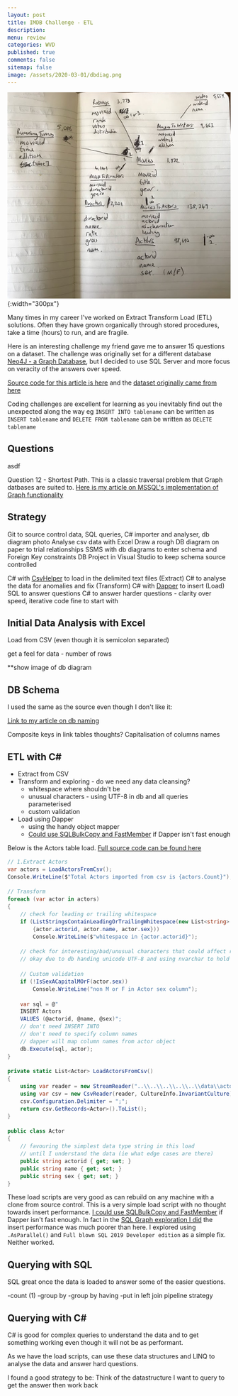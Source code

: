 ```yaml
---
layout: post
title: IMDB Challenge - ETL 
description: 
menu: review
categories: WVD 
published: true 
comments: false
sitemap: false
image: /assets/2020-03-01/dbdiag.png
---
```


![alt text](/assets/2020-03-01/dbdiag.png "DB Diagram"){:width="300px"}

Many times in my career I've worked on Extract Transform Load (ETL) solutions. Often they have grown organically through stored procedures, take a time (hours) to run, and are fragile.

Here is an interesting challenge my friend gave me to answer 15 questions on a dataset. The challenge was originally set for a different database [Neo4J - a Graph Database](https://neo4j.com/), but I decided to use SQL Server and more focus on veracity of the answers over speed.

[Source code for this article is here]() and the [dataset originally came from here](https://relational.fit.cvut.cz/dataset/IMDb)

Coding challenges are excellent for learning as you inevitably find out the unexpected along the way eg `INSERT INTO tablename` can be written as `INSERT tablename` and `DELETE FROM tablename` can be written as `DELETE tablename`

## Questions

asdf

Question 12 - Shortest Path. This is a classic traversal problem that Graph datbases are suited to. [Here is my article on MSSQL's implementation of Graph functionality](/2020/04/03/MSSQL-Graph)

## Strategy

Git to source control data, SQL queries, C# importer and analyser, db diagram photo
Analyse csv data with Excel
Draw a rough DB diagram on paper to trial relationships
SSMS with db diagrams to enter schema and Foreign Key constraints
DB Project in Visual Studio to keep schema source controlled

C# with [CsvHelper](https://joshclose.github.io/CsvHelper/) to load in the delimited text files (Extract)
C# to analyse the data for anomalies and fix (Transform)
C# with [Dapper](https://github.com/StackExchange/Dapper) to insert (Load)
SQL to answer questions
C# to answer harder questions - clarity over speed, iterative code fine to start with

## Initial Data Analysis with Excel

Load from CSV (even though it is semicolon separated)

get a feel for data - number of rows

**show image of db diagram

## DB Schema

I used the same as the source even though I don't like it:

[Link to my article on db naming](/2016/10/19/ASP.NET-MVC-Sort-Filter,-Page-using-SQL)

Composite keys in link tables thoughts?
Capitalisation of columns names

## ETL with C#

- Extract from CSV
- Transform and exploring - do we need any data cleansing?
    - whitespace where shouldn't be
    - unusual characters - using UTF-8 in db and all queries parameterised
    - custom validation
- Load using Dapper
    - using the handy object mapper
    - [Could use SQLBulkCopy and FastMember](https://github.com/djhmateer/TwitterFullImporter/blob/master/SQLBulkCopyDemo/Program.cs) if Dapper isn't fast enough

Below is the Actors table load. [Full source code can be found here]()

```cs
// 1.Extract Actors
var actors = LoadActorsFromCsv();
Console.WriteLine($"Total Actors imported from csv is {actors.Count}"); // 98,690

// Transform
foreach (var actor in actors)
{
    // check for leading or trailing whitespace
    if (ListStringsContainLeadingOrTrailingWhitespace(new List<string>
        {actor.actorid, actor.name, actor.sex}))
        Console.WriteLine($"whitespace in {actor.actorid}");

    // check for interesting/bad/unusual characters that could affect results eg LF?.. all queries are paramerterised so no probs with ' chars
    // okay due to db handing unicode UTF-8 and using nvarchar to hold strings

    // Custom validation
    if (!IsSexACapitalMOrF(actor.sex))
        Console.WriteLine("non M or F in Actor sex column");

    var sql = @"
    INSERT Actors
    VALUES (@actorid, @name, @sex)";
    // don't need INSERT INTO
    // don't need to specify column names
    // dapper will map column names from actor object
    db.Execute(sql, actor);
}

private static List<Actor> LoadActorsFromCsv()
{
    using var reader = new StreamReader("..\\..\\..\\..\\..\\data\\actors.csv");
    using var csv = new CsvReader(reader, CultureInfo.InvariantCulture);
    csv.Configuration.Delimiter = ";";
    return csv.GetRecords<Actor>().ToList();
}

public class Actor
{
    // favouring the simplest data type string in this load
    // until I understand the data (ie what edge cases are there)
    public string actorid { get; set; }
    public string name { get; set; }
    public string sex { get; set; }
}

```

These load scripts are very good as can rebuild on any machine with a clone from source control. This is a very simple load script with no thought towards insert performance. [I could use SQLBulkCopy and FastMember](https://github.com/djhmateer/TwitterFullImporter/blob/master/SQLBulkCopyDemo/Program.cs) if Dapper isn't fast enough. In fact in the [SQL Graph exploration I did]() the insert performance was much poorer than here. I explored using `.AsParallel()` and `Full blown SQL 2019 Developer edition` as a simple fix. Neither worked.

## Querying with SQL

SQL great once the data is loaded to answer some of the easier questions.

-count (1)
-group by
-group by having
-put in left join pipeline strategy

## Querying with C#

C# is good for complex queries to understand the data and to get something working even though it will not be as performant.

As we have the load scripts, can use these data structures and LINQ to analyse the data and answer hard questions.

I found a good strategy to be: Think of the datastructure I want to query to get the answer then work back
